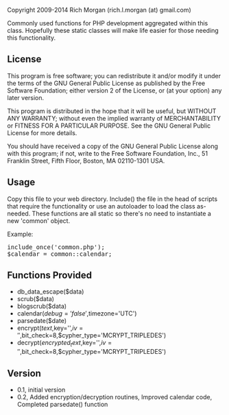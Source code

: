 Copyright 2009-2014 Rich Morgan (rich.l.morgan (at) gmail.com)

Commonly used functions for PHP development aggregated within this class.  Hopefully these static classes will make life easier for those needing this functionality.


License
-------
This program is free software; you can redistribute it and/or modify it under the terms of the GNU General Public License as published by the Free Software Foundation; either version 2 of the License, or (at your option) any later version.

This program is distributed in the hope that it will be useful, but WITHOUT ANY WARRANTY; without even the implied warranty of MERCHANTABILITY or FITNESS FOR A PARTICULAR PURPOSE.  See the GNU General Public License for more details.

You should have received a copy of the GNU General Public License along with this program; if not, write to the Free Software Foundation, Inc., 51 Franklin Street, Fifth Floor, Boston, MA 02110-1301 USA.


Usage
-----
Copy this file to your web directory.  Include() the file in the head of scripts that require the functionality or use an autoloader to load the class as-needed.  These functions are all static so there's no need to instantiate a new 'common' object.

Example:
<pre>
include_once('common.php');
$calendar = common::calendar;
</pre>


Functions Provided
------------------
 - db_data_escape($data)
 - scrub($data)
 - blogscrub($data)
 - calendar($debug='false',$timezone='UTC')
 - parsedate($date)
 - encrypt($text,$key='',$iv='',$bit_check=8,$cypher_type='MCRYPT_TRIPLEDES')
 - decrypt($encrypted_text,$key='',$iv='',$bit_check=8,$cypher_type='MCRYPT_TRIPLEDES')


Version
-------
 - 0.1, initial version
 - 0.2, Added encryption/decryption routines, Improved calendar code, Completed parsedate() function
